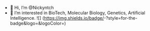 - 👋 Hi, I’m @Nickyntch
- 👀 I’m interested in BioTech, Molecular Biology, Genetics, Artificial Intelligence.
![<Badge Name>] (https://img.shields.io/badge/<Badge Text>-<Background Color>?style=for-the-badge&logo=<Icon Name>&logoColor=<Logo Color>)

<!---
Nickyntch/Nickyntch is a ✨ special ✨ repository because its `README.md` (this file) appears on your GitHub profile.
You can click the Preview link to take a look at your changes.- 🌱 I’m currently learning Python, 
- 💞️ I’m looking to collaborate on ...
- 📫 How to reach me ...
--->
